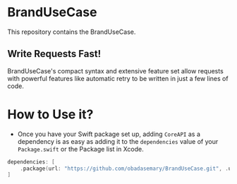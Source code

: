 # BrandUseCase

This repository contains the BrandUseCase.

## Write Requests Fast!

BrandUseCase's compact syntax and extensive feature set allow requests with powerful features like automatic retry to be written in just a few lines of code.


# How to Use it?

-  Once you have your Swift package set up, adding `CoreAPI` as a dependency is as easy as adding it to the `dependencies` value of your `Package.swift` or the Package list in Xcode.

```swift
dependencies: [
    .package(url: "https://github.com/obadasemary/BrandUseCase.git", .upToNextMajor(from: "1.0.0"))
]
```
